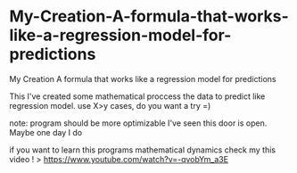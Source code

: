 # My-Creation-A-formula-that-works-like-a-regression-model-for-predictions
My Creation A formula that works like a regression model for predictions


This I've created some mathematical proccess the data to predict like regression model. use X>y cases, do you want a try =)

note: program should be more optimizable I've seen this door is open. Maybe one day I do

if you want to learn this programs mathematical dynamics check my this video ! > https://www.youtube.com/watch?v=-qvobYm_a3E
